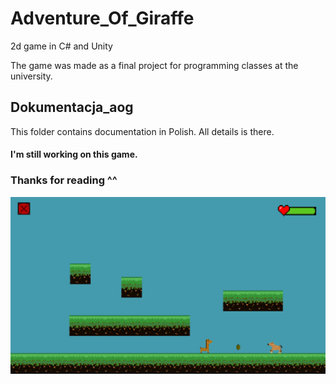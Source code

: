 # Adventure_Of_Giraffe
2d game in C# and Unity

The game was made as a final project for programming classes at the university.

## Dokumentacja_aog

This folder contains documentation in Polish.
All details is there.

#### I'm still working on this game.
### Thanks for reading ^^

![Screenshot](gameplay.png)
